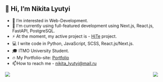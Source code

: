 ## 👋 Hi, I’m Nikita Lyutyi
- 👀 I’m interested in Web-Development.
- 🌱 I'm currently using full-featured development using Next.js, React.js, FastAPI, PostgreSQL.
- ⚡ At the moment, my active project is - [HiTe](https://github.com/SmaF1-dev/HiTe) project.
- 💻 I write code in Python, JavaScript, SCSS, React.js/Next.js.
- 🎓 ITMO University Student.
- 🔥 My Portfolio-site: [Portfolio](https://smaf1.vercel.app/)
- 📫How to reach me - nikita_lyutyi@mail.ru
<img align="right" src="https://github-readme-stats.vercel.app/api?username=SmaF1-dev&show_icons=true&icon_color=600fc8&text_color=3959ad&bg_color=161b22&count_private=true&include_all_commits=true" style="display: inline-block;"/>
<img align="left" src="https://github-readme-stats.vercel.app/api/top-langs/?username=SmaF1-dev&hide=php&layout=compact" style="display: inline-block;">
